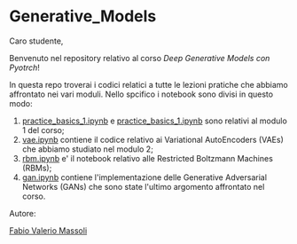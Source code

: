 # Generative_Models

Caro studente, 

Benvenuto nel repository relativo al corso *Deep Generative Models con Pyotrch*!

In questa repo troverai i codici relatici a tutte le lezioni pratiche che abbiamo affrontato nei vari moduli. Nello spcifico i notebook sono divisi in questo modo:

1) [practice_basics_1.ipynb](https://github.com/DeepLearningItalia/Generative_Models/blob/main/practice_basics_1.ipynb) e [practice_basics_1.ipynb](https://github.com/DeepLearningItalia/Generative_Models/blob/main/practice_basics_2.ipynb) sono relativi al modulo 1 del corso;
2) [vae.ipynb](https://github.com/DeepLearningItalia/Generative_Models/blob/main/vae.ipynb) contiene il codice relativo ai Variational AutoEncoders (VAEs) che abbiamo studiato nel modulo 2;
3) [rbm.ipynb](https://github.com/DeepLearningItalia/Generative_Models/blob/main/rbm.ipynb) e' il notebook relativo alle Restricted Boltzmann Machines (RBMs);
4) [gan.ipynb](https://github.com/DeepLearningItalia/Generative_Models/blob/main/gan.ipynb) contiene l'implementazione delle Generative Adversarial Networks (GANs) che sono state l'ultimo argomento affrontato nel corso.

Autore:

[Fabio Valerio Massoli](fabiovaleriomassoli@gmail.com)
